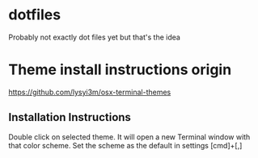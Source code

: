 # dotfiles
Probably not exactly dot files yet but that's the idea


# Theme install instructions origin
https://github.com/lysyi3m/osx-terminal-themes

## Installation Instructions
Double click on selected theme. It will open a new Terminal window with that color scheme.
Set the scheme as the default in settings [cmd]+[,]